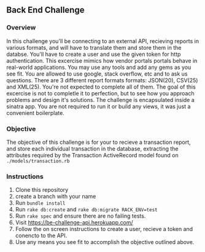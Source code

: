 ## Back End Challenge

### Overview

  In this challenge you'll be connecting to an external API, recieving reports in various formats, and will have to translate them and store them in the databse. You'll have to create a user and use the given token for http authentication. This excercise mimics how vendor portals portals behave in real-world applications. You may use any tools and add any gems as you see fit. You are allowed to use google, stack overflow, etc and to ask us questions. There are 3 different report formats formats: JSON(20), CSV(25) and XML(25). You're not expected to complete all of them.  The goal of this excercise is not to completle it to perfection, but to see how you approach problems and design it's solutions. The challenge is encapsulated inside a sinatra app. You are not required to run it or build any views, it was just a convenient boilerplate.

### Objective
  The objective of this challenge is for your to recieve a transaction report, and store each individual transaction in the database, extracting the attributes required by the Transaction ActiveRecord model found on `./models/transaction.rb`

### Instructions

1. Clone this repository
2. create a branch with your name
3. Run `bundle install`
4. Run `rake db:create` and `rake db:migrate RACK_ENV=test`
5. Run `rake spec` and ensure there are no failing tests. 
6. Visit https://be-challenge-api.herokuapp.com/
7. Follow the on screen instructions to create a user, recieve a token and conencto to the API.
8. Use any means you see fit to accomplish the objective outlined above. 
